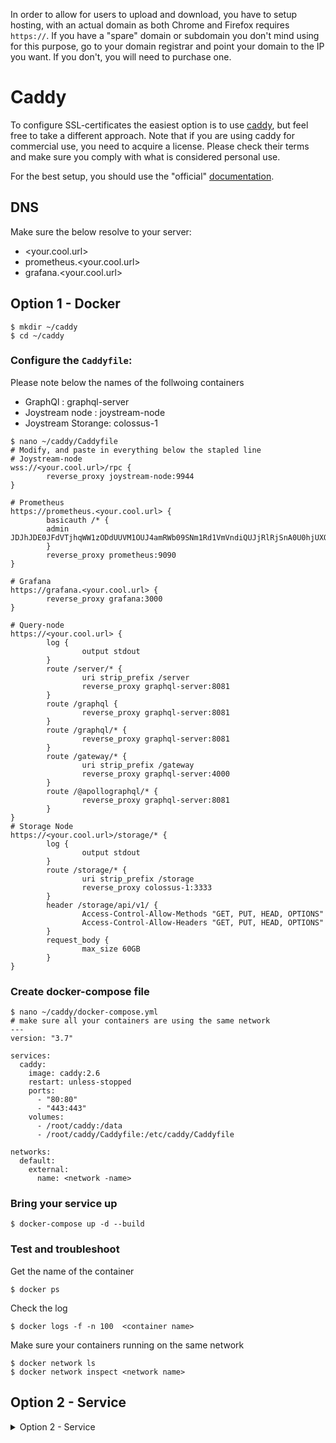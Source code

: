 
In order to allow for users to upload and download, you have to setup hosting, with an actual domain as both Chrome and Firefox requires `https://`. If you have a "spare" domain or subdomain you don't mind using for this purpose, go to your domain registrar and point your domain to the IP you want. If you don't, you will need to purchase one.

# Caddy
To configure SSL-certificates the easiest option is to use [caddy](https://caddyserver.com/), but feel free to take a different approach. Note that if you are using caddy for commercial use, you need to acquire a license. Please check their terms and make sure you comply with what is considered personal use.

For the best setup, you should use the "official" [documentation](https://caddyserver.com/docs/).

## DNS

Make sure the below resolve to your server:
- <your.cool.url>
- prometheus.<your.cool.url>
- grafana.<your.cool.url>

## Option 1 - Docker 

```
$ mkdir ~/caddy
$ cd ~/caddy

```

### Configure the `Caddyfile`:

Please note below the names of the follwoing containers
- GraphQl           : graphql-server
- Joystream node    : joystream-node
- Joystream Storange: colossus-1


```
$ nano ~/caddy/Caddyfile
# Modify, and paste in everything below the stapled line
# Joystream-node
wss://<your.cool.url>/rpc {
        reverse_proxy joystream-node:9944
}

# Prometheus
https://prometheus.<your.cool.url> {
        basicauth /* {
        admin JDJhJDE0JFdVTjhqWW1zODdUUVM1OUJ4amRWb09SNm1Rd1VmVndiQUJjRlRjSnA0U0hjUXQ0bXZIT0Ft
        }
        reverse_proxy prometheus:9090
}

# Grafana
https://grafana.<your.cool.url> {
        reverse_proxy grafana:3000
}

# Query-node
https://<your.cool.url> {
        log {
                output stdout
        }
        route /server/* {
                uri strip_prefix /server
                reverse_proxy graphql-server:8081
        }
        route /graphql {
                reverse_proxy graphql-server:8081
        }
        route /graphql/* {
                reverse_proxy graphql-server:8081
        }
        route /gateway/* {
                uri strip_prefix /gateway
                reverse_proxy graphql-server:4000
        }
        route /@apollographql/* {
                reverse_proxy graphql-server:8081
        }
}
# Storage Node
https://<your.cool.url>/storage/* {
        log {
                output stdout
        }
        route /storage/* {
                uri strip_prefix /storage
                reverse_proxy colossus-1:3333
        }
        header /storage/api/v1/ {
                Access-Control-Allow-Methods "GET, PUT, HEAD, OPTIONS"
                Access-Control-Allow-Headers "GET, PUT, HEAD, OPTIONS"
        }
        request_body {
                max_size 60GB
        }
}

```
### Create docker-compose file

```
$ nano ~/caddy/docker-compose.yml
# make sure all your containers are using the same network
---
version: "3.7"

services:
  caddy:
    image: caddy:2.6
    restart: unless-stopped
    ports:
      - "80:80"
      - "443:443"
    volumes:
      - /root/caddy:/data
      - /root/caddy/Caddyfile:/etc/caddy/Caddyfile

networks:
  default:
    external:
      name: <network -name>
```

### Bring your service up
```
$ docker-compose up -d --build
```


### Test and troubleshoot 

Get the name of the container
```
$ docker ps 
```

Check the log
```
$ docker logs -f -n 100  <container name>
```


Make sure your containers running on the same network
```
$ docker network ls
$ docker network inspect <network name>
```

## Option 2 - Service 
<details>
   <summary>Option 2 - Service</summary>
        
The instructions below are for Caddy v2.4.6:
```
$ mkdir ~/caddy
$ cd ~/caddy
$ wget https://github.com/caddyserver/caddy/releases/download/v2.4.6/caddy_2.4.6_linux_amd64.tar.gz
$ tar -vxf caddy_2.4.6_linux_amd64.tar.gz
$ mv caddy /usr/bin/
# Test that it's working:
$ caddy version
```

### Configure the `Caddyfile`:
```
$ nano ~/Caddyfile
# Modify, and paste in everything below the stapled line
---
# Joystream-node
wss://<your.cool.url>/rpc {
        reverse_proxy localhost:9944
}
# Prometheus
https://prometheus.<your.cool.url> {
        basicauth /* {
        admin JDJhJDE0JFdVTjhqWW1zODdUUVM1OUJ4amRWb09SNm1Rd1VmVndiQUJjRlRjSnA0U0hjUXQ0bXZIT0Ft
        }
        reverse_proxy prometheus:9090
}

# Grafana
https://grafana.<your.cool.url> {
        reverse_proxy grafana:3000
}
# Query-node
https://<your.cool.url> {
        log {
                output stdout
        }
        route /server/* {
                uri strip_prefix /server
                reverse_proxy localhost:8081
        }
        route /graphql {
                reverse_proxy localhost:8081
        }
        route /graphql/* {
                reverse_proxy localhost:8081
        }
        route /gateway/* {
                uri strip_prefix /gateway
                reverse_proxy localhost:4000
        }
        route /@apollographql/* {
                reverse_proxy localhost:8081
        }
}
### Storage Node
https://<your.cool.url>/storage/* {
        log {
                output stdout
        }
        route /storage/* {
                uri strip_prefix /storage
                reverse_proxy localhost:3333
        }
        header /storage/api/v1/ {
                Access-Control-Allow-Methods "GET, PUT, HEAD, OPTIONS"
                Access-Control-Allow-Headers "GET, PUT, HEAD, OPTIONS"
        }
        request_body {
                max_size 10GB
        }
}


```
### Check
Now you can check if you configured correctly, with:
```
$ caddy validate ~/Caddyfile
# Which should return:
--
...
Valid configuration
--
# You can now run caddy with:
$ caddy run --config /root/Caddyfile
# Which should return something like:
--
...
... [INFO] [<your.cool.url>] The server validated our request
... [INFO] [<your.cool.url>] acme: Validations succeeded; requesting certificates
... [INFO] [<your.cool.url>] Server responded with a certificate.
... [INFO][<your.cool.url>] Certificate obtained successfully
... [INFO][<your.cool.url>] Obtain: Releasing lock
```

### Run caddy as a service
To ensure high uptime, it's best to set the system up as a `service`.

Example file below:

```
$ nano /etc/systemd/system/caddy.service

# Modify, and paste in everything below the stapled line
---
[Unit]
Description=Caddy
Documentation=https://caddyserver.com/docs/
After=network.target

[Service]
User=root
ExecStart=/usr/bin/caddy run --config /root/Caddyfile
ExecReload=/usr/bin/caddy reload --config /root/Caddyfile
TimeoutStopSec=5s
LimitNOFILE=1048576
LimitNPROC=512
PrivateTmp=true
ProtectSystem=full
AmbientCapabilities=CAP_NET_BIND_SERVICE

[Install]
WantedBy=multi-user.target
```
Save and exit. Close `caddy` if it's still running, then:
```
$ systemctl start caddy
# If everything works, you should get an output. Verify with:
$ systemctl status caddy
# Which should produce something similar to the previous output.
# To have caddy start automatically at reboot:
$ systemctl enable caddy
# If you want to stop caddy:
$ systemctl stop caddy
# If you want to edit your Caddfile, edit it, then run:
$ caddy reload
```


</details>
